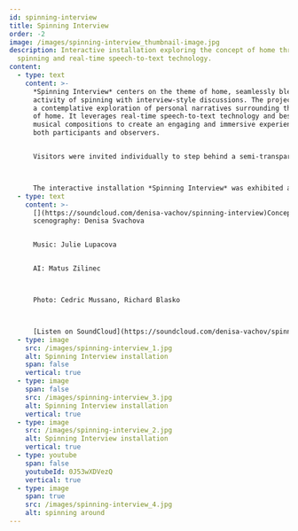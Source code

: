 ```yaml
---
id: spinning-interview
title: Spinning Interview
order: -2
image: /images/spinning-interview_thumbnail-image.jpg
description: Interactive installation exploring the concept of home through
  spinning and real-time speech-to-text technology.
content:
  - type: text
    content: >-
      *Spinning Interview* centers on the theme of home, seamlessly blending the
      activity of spinning with interview-style discussions. The project offers
      a contemplative exploration of personal narratives surrounding the notion
      of home. It leverages real-time speech-to-text technology and bespoke
      musical compositions to create an engaging and immersive experience for
      both participants and observers.


      Visitors were invited individually to step behind a semi-transparent curtain, where instruction cards guided them to keep turning around while answering questions into a microphone. Other visitors could observe the responder through the curtain and read the answers displayed in real-time on a screen and website.



      The interactive installation *Spinning Interview* was exhibited at the Control exhibition at the Toni Areal in Zurich, Switzerland in 2024
  - type: text
    content: >-
      [](https://soundcloud.com/denisa-vachov/spinning-interview)Concept,
      scenography: Denisa Svachova


      Music: Julie Lupacova


      AI: Matus Zilinec



      Photo: Cedric Mussano, Richard Blasko



      [Listen on SoundCloud](https://soundcloud.com/denisa-vachov/spinning-interview)
  - type: image
    src: /images/spinning-interview_1.jpg
    alt: Spinning Interview installation
    span: false
    vertical: true
  - type: image
    span: false
    src: /images/spinning-interview_3.jpg
    alt: Spinning Interview installation
    vertical: true
  - type: image
    src: /images/spinning-interview_2.jpg
    alt: Spinning Interview installation
    vertical: true
  - type: youtube
    span: false
    youtubeId: 0J53wXDVezQ
    vertical: true
  - type: image
    span: true
    src: /images/spinning-interview_4.jpg
    alt: spinning around
---
```

